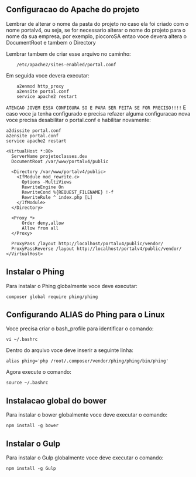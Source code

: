 ## Configuracao do Apache do projeto

Lembrar de alterar o nome da pasta do projeto no caso ela foi 
criado com o nome portalv4, ou seja, se for necessario alterar
o nome do projeto para o nome da sua empresa, por exemplo,
piocoroSA entao voce devera altera o DocumentRoot e tambem
o Directory

Lembrar tambem de criar esse arquivo no caminho:
```
    /etc/apache2/sites-enabled/portal.conf
```

Em seguida voce devera executar:
```
    a2enmod http_proxy
    a2ensite portal.conf
    service apache2 restart
```

` ATENCAO JOVEM ESSA CONFIGURA SO E PARA SER FEITA SE FOR PRECISO!!!! `
 E caso voce ja tenha configurado e precisa refazer alguma 
configuracao nova voce precisa desabilitar o portal.conf
e habilitar novamente:
    
    a2dissite portal.conf
    a2ensite portal.conf
    service apache2 restart

```
<VirtualHost *:80>
  ServerName projetoclasses.dev
  DocumentRoot /var/www/portalv4/public

  <Directory /var/www/portalv4/public>
    <IfModule mod_rewrite.c>
      Options -MultiViews
      RewriteEngine On
      RewriteCond %{REQUEST_FILENAME} !-f
      RewriteRule ^ index.php [L]
    </IfModule>
  </Directory>
  
  <Proxy *>
  	  Order deny,allow
      Allow from all
  </Proxy>

  ProxyPass /layout http://localhost/portalv4/public/vendor/
  ProxyPassReverse /layout http://localhost/portalv4/public/vendor/
</VirtualHost>
```

## Instalar o Phing

Para instalar o Phing globalmente voce deve executar:

```
composer global require phing/phing
```

## Configurando ALIAS do Phing para o Linux

Voce precisa criar o bash_profile para identificar o comando:

```
vi ~/.bashrc
```

Dentro do arquivo voce deve inserir a seguinte linha:

```
alias phing='php /root/.composer/vendor/phing/phing/bin/phing'
```

Agora execute o comando:

```
source ~/.bashrc
```
## Instalacao global do bower

Para instalar o bower globalmente voce deve executar o comando:

```
npm install -g bower
```

## Instalar o Gulp

Para instalar o Gulp globalmente voce deve executar o comando:

```
npm install -g Gulp
```